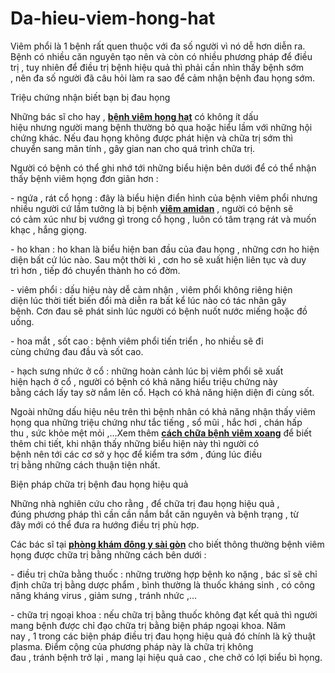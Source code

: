 # Da-hieu-viem-hong-hat
<p>Viêm phổi&nbsp;là&nbsp;1&nbsp;bệnh rất&nbsp;quen thuộc&nbsp;với&nbsp;đa số người&nbsp;vì nó&nbsp;dễ hơn&nbsp;diễn ra. Bệnh có nhiều&nbsp;căn nguyên&nbsp;tạo nên&nbsp;và&nbsp;còn có&nbsp;nhiều&nbsp;phương pháp&nbsp;để&nbsp;điều trị&nbsp;,&nbsp;tuy nhiên&nbsp;để&nbsp;điều trị&nbsp;bệnh&nbsp;hiệu quả&nbsp;thì&nbsp;phải&nbsp;cần&nbsp;nhìn thấy&nbsp;bệnh sớm ,&nbsp;nên&nbsp;đa số người&nbsp;đã&nbsp;câu hỏi&nbsp;làm&nbsp;ra sao&nbsp;để&nbsp;cảm nhận&nbsp;bệnh&nbsp;đau họng&nbsp;sớm.&nbsp;</p>

<p>Triệu chứng&nbsp;nhận biết&nbsp;bạn bị&nbsp;đau họng</p>

<p>Những&nbsp;bác sĩ&nbsp;cho hay&nbsp;, <a href="http://phongkhamsuimaoga.com/viem-hong-hat-la-gi-va-co-chua-duoc-khong-1436.html"><strong>bệnh&nbsp;viêm họng&nbsp;hạt</strong></a>&nbsp;có&nbsp;không ít&nbsp;dấu hiệu&nbsp;nhưng&nbsp;người mang bệnh&nbsp;thường&nbsp;bỏ qua&nbsp;hoặc&nbsp;hiểu lầm&nbsp;với&nbsp;những&nbsp;hội chứng&nbsp;khác. Nếu&nbsp;đau họng&nbsp;không được&nbsp;phát hiện&nbsp;và&nbsp;chữa trị&nbsp;sớm thì chuyển sang&nbsp;mãn tính&nbsp;, gây&nbsp;gian nan&nbsp;cho&nbsp;quá trình&nbsp;chữa trị.</p>

<p>Người có bệnh&nbsp;có thể&nbsp;ghi nhớ&nbsp;tới&nbsp;những&nbsp;biểu hiện&nbsp;bên dưới&nbsp;để&nbsp;có thể&nbsp;nhận thấy&nbsp;bệnh&nbsp;viêm họng&nbsp;đơn giãn&nbsp;hơn :</p>

<p>- ngứa , rát cổ họng : đây là&nbsp;biểu hiện&nbsp;điển hình&nbsp;của bệnh&nbsp;viêm phổi nhưng nhiều người cứ lầm tưởng là bị bệnh <a href="http://phongkhamsuimaoga.com/viem-amidan-la-gi-nguyen-nhan-trieu-chung-va-cach-chua-1438.html"><strong>viêm amidan</strong></a>&nbsp;,&nbsp;người có bệnh&nbsp;sẽ có&nbsp;cảm xúc&nbsp;như bị vướng gì trong cổ họng , luôn có&nbsp;tâm trạng&nbsp;rát và muốn khạc , hắng giọng.</p>

<p>- ho khan : ho khan là&nbsp;biểu hiện&nbsp;ban đầu&nbsp;của&nbsp;đau họng&nbsp;,&nbsp;những&nbsp;cơn ho&nbsp;hiện diện&nbsp;bất cứ&nbsp;lúc&nbsp;nào. Sau&nbsp;một&nbsp;thời kì&nbsp;, cơn ho sẽ&nbsp;xuất hiện&nbsp;liên tục&nbsp;và&nbsp;duy trì&nbsp;hơn ,&nbsp;tiếp đó&nbsp;chuyển thành ho có đờm.</p>

<p>-&nbsp;viêm phổi&nbsp;:&nbsp;dấu hiệu&nbsp;này dễ&nbsp;cảm nhận&nbsp;,&nbsp;viêm phổi&nbsp;không riêng&nbsp;hiện diện&nbsp;lúc&nbsp;thời tiết&nbsp;biến đổi&nbsp;mà&nbsp;diễn ra&nbsp;bất kể&nbsp;lúc&nbsp;nào có&nbsp;tác nhân&nbsp;gây bệnh.&nbsp;Cơn đau&nbsp;sẽ&nbsp;phát sinh&nbsp;lúc&nbsp;người có bệnh&nbsp;nuốt&nbsp;nước miếng&nbsp;hoặc&nbsp;đồ uống.</p>

<p>-&nbsp;hoa mắt&nbsp;, sốt cao : bệnh&nbsp;viêm phổi&nbsp;tiến triển&nbsp;, ho nhiều sẽ&nbsp;đi cùng&nbsp;chứng&nbsp;đau đầu&nbsp;và sốt cao.</p>

<p>- hạch sưng&nbsp;nhức&nbsp;ở cổ :&nbsp;những&nbsp;hoàn cảnh&nbsp;lúc&nbsp;bị&nbsp;viêm phổi&nbsp;sẽ&nbsp;xuất hiện&nbsp;hạch ở cổ ,&nbsp;người có bệnh&nbsp;có khả năng&nbsp;hiểu&nbsp;triệu chứng&nbsp;này bằng&nbsp;cách&nbsp;lấy tay sờ nắm lên cổ. Hạch&nbsp;có khả năng&nbsp;hiện diện&nbsp;đi cùng&nbsp;sốt.</p>

<p>Ngoài&nbsp;những&nbsp;dấu hiệu&nbsp;nêu trên thì&nbsp;bệnh nhân&nbsp;có khả năng&nbsp;nhận thấy&nbsp;viêm họng&nbsp;qua&nbsp;những&nbsp;triệu chứng&nbsp;như tắc tiếng , sổ mũi , hắc hơi ,&nbsp;chán&nbsp;hấp thu&nbsp;,&nbsp;sức khỏe&nbsp;mệt mỏi&nbsp;,&hellip;Xem thêm <a href="http://phongkhamsuimaoga.com/nguyen-nhan-dau-hieu-va-cach-chua-benh-viem-xoang-1437.html"><strong>cách chữa bệnh viêm xoang</strong></a> để biết thêm chi tiết, khi&nbsp;nhận thấy&nbsp;những&nbsp;biểu hiện&nbsp;này thì&nbsp;người có bệnh&nbsp;nên&nbsp;tới&nbsp;các&nbsp;cơ sở&nbsp;y học&nbsp;để kiểm tra&nbsp;sớm ,&nbsp;đúng lúc&nbsp;điều trị&nbsp;bằng&nbsp;những&nbsp;cách&nbsp;thuận tiện&nbsp;nhất.</p>

<p>Biện pháp&nbsp;chữa trị&nbsp;bệnh&nbsp;đau họng&nbsp;hiệu quả</p>

<p>Những&nbsp;nhà nghiên cứu&nbsp;cho rằng&nbsp;, để&nbsp;chữa trị&nbsp;đau họng&nbsp;hiệu quả&nbsp;, đúng&nbsp;phương pháp&nbsp;thì&nbsp;cần&nbsp;cần&nbsp;nắm bắt&nbsp;căn nguyên&nbsp;và&nbsp;bệnh trạng&nbsp;,&nbsp;từ đây&nbsp;mới&nbsp;có thể&nbsp;đưa ra hướng&nbsp;điều trị&nbsp;phù hợp.</p>

<p>Các bác sĩ tại <a href="http://phongkhamsuimaoga.com"><strong>phòng khám đông y sài gòn</strong></a> cho biết thông thường&nbsp;bệnh&nbsp;viêm họng&nbsp;được&nbsp;chữa trị&nbsp;bằng&nbsp;những&nbsp;cách&nbsp;bên dưới&nbsp;:</p>

<p>-&nbsp;điều trị&nbsp;chữa bằng thuốc&nbsp;:&nbsp;những&nbsp;trường hợp&nbsp;bệnh ko nặng&nbsp;,&nbsp;bác sĩ&nbsp;sẽ&nbsp;chỉ định&nbsp;chữa trị&nbsp;bằng&nbsp;dược phẩm&nbsp;,&nbsp;bình thường&nbsp;là&nbsp;thuốc&nbsp;kháng sinh&nbsp;, có&nbsp;công năng&nbsp;kháng&nbsp;virus&nbsp;,&nbsp;giảm&nbsp;sưng ,&nbsp;tránh&nbsp;nhức&nbsp;,&hellip;</p>

<p>-&nbsp;chữa trị&nbsp;ngoại khoa : nếu&nbsp;chữa trị&nbsp;bằng&nbsp;thuốc&nbsp;không đạt&nbsp;kết quả&nbsp;thì&nbsp;người mang bệnh&nbsp;được&nbsp;chỉ đạo&nbsp;chữa trị&nbsp;bằng&nbsp;biện pháp&nbsp;ngoại khoa.&nbsp;Năm nay&nbsp;,&nbsp;1&nbsp;trong&nbsp;các&nbsp;biện pháp&nbsp;điều trị&nbsp;đau họng&nbsp;hiệu quả&nbsp;đó chính là kỹ thuật plasma.&nbsp;Điểm cộng&nbsp;của&nbsp;phương pháp&nbsp;này là&nbsp;chữa trị&nbsp;không đau&nbsp;,&nbsp;tránh&nbsp;bệnh&nbsp;trở lại&nbsp;,&nbsp;mang lại&nbsp;hiệu quả&nbsp;cao ,&nbsp;che chở&nbsp;có lợi&nbsp;biểu bì&nbsp;họng.</p>

<p>&nbsp;</p>
